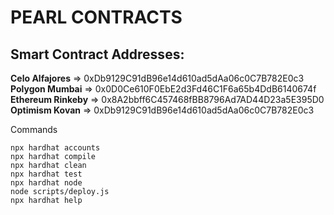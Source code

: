 # PEARL CONTRACTS

## Smart Contract Addresses:

**Celo Alfajores** => 0xDb9129C91dB96e14d610ad5dAa06c0C7B782E0c3 <br />
**Polygon Mumbai** => 0x0D0Ce610F0EbE2d3Fd46C1F6a65b4DdB6140674f <br />
**Ethereum Rinkeby** => 0x8A2bbff6C457468fBB8796Ad7AD44D23a5E395D0 <br />
**Optimism Kovan** => 0xDb9129C91dB96e14d610ad5dAa06c0C7B782E0c3 <br />

Commands

```shell
npx hardhat accounts
npx hardhat compile
npx hardhat clean
npx hardhat test
npx hardhat node
node scripts/deploy.js
npx hardhat help
```
